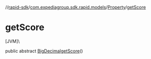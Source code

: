 //[rapid-sdk](../../../index.md)/[com.expediagroup.sdk.rapid.models](../index.md)/[Property](index.md)/[getScore](get-score.md)

# getScore

[JVM]\

public abstract [BigDecimal](https://docs.oracle.com/javase/8/docs/api/java/math/BigDecimal.html)[getScore](get-score.md)()
